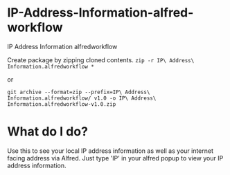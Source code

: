 # IP-Address-Information-alfred-workflow
IP Address Information alfredworkflow

Create package by zipping cloned contents.
```zip -r IP\ Address\ Information.alfredworkflow *```

or

```git archive --format=zip --prefix=IP\ Address\ Information.alfredworkflow/ v1.0 -o IP\ Address\ Information.alfredworkflow-v1.0.zip```

# What do I do?

Use this to see your local IP address information as well as your internet facing address via Alfred.  Just type 'IP' in your alfred popup to view your IP address information.

